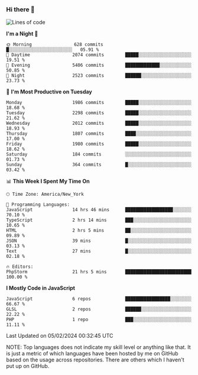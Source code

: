 ### Hi there 👋

<!--
**LynxJinxxy/LynxJinxxy** is a ✨ _special_ ✨ repository because its `README.md` (this file) appears on your GitHub profile.

Here are some ideas to get you started:

- 🔭 I’m currently working on ...
- 🌱 I’m currently learning ...
- 👯 I’m looking to collaborate on ...
- 🤔 I’m looking for help with ...
- 💬 Ask me about ...
- 📫 How to reach me: ...
- 😄 Pronouns: ...
- ⚡ Fun fact: ...
-->

<!--START_SECTION:waka-->
![Lines of code](https://img.shields.io/badge/From%20Hello%20World%20I%27ve%20Written-26.3%20million%20lines%20of%20code-blue)

**I'm a Night 🦉** 

```text
🌞 Morning                628 commits         █░░░░░░░░░░░░░░░░░░░░░░░░   05.91 % 
🌆 Daytime                2074 commits        █████░░░░░░░░░░░░░░░░░░░░   19.51 % 
🌃 Evening                5406 commits        █████████████░░░░░░░░░░░░   50.85 % 
🌙 Night                  2523 commits        ██████░░░░░░░░░░░░░░░░░░░   23.73 % 
```
📅 **I'm Most Productive on Tuesday** 

```text
Monday                   1986 commits        █████░░░░░░░░░░░░░░░░░░░░   18.68 % 
Tuesday                  2298 commits        █████░░░░░░░░░░░░░░░░░░░░   21.62 % 
Wednesday                2012 commits        █████░░░░░░░░░░░░░░░░░░░░   18.93 % 
Thursday                 1807 commits        ████░░░░░░░░░░░░░░░░░░░░░   17.00 % 
Friday                   1980 commits        █████░░░░░░░░░░░░░░░░░░░░   18.62 % 
Saturday                 184 commits         ░░░░░░░░░░░░░░░░░░░░░░░░░   01.73 % 
Sunday                   364 commits         █░░░░░░░░░░░░░░░░░░░░░░░░   03.42 % 
```


📊 **This Week I Spent My Time On** 

```text
🕑︎ Time Zone: America/New_York

💬 Programming Languages: 
JavaScript               14 hrs 46 mins      ██████████████████░░░░░░░   70.10 % 
TypeScript               2 hrs 14 mins       ███░░░░░░░░░░░░░░░░░░░░░░   10.65 % 
HTML                     2 hrs 5 mins        ██░░░░░░░░░░░░░░░░░░░░░░░   09.89 % 
JSON                     39 mins             █░░░░░░░░░░░░░░░░░░░░░░░░   03.13 % 
Text                     27 mins             █░░░░░░░░░░░░░░░░░░░░░░░░   02.18 % 

🔥 Editors: 
PhpStorm                 21 hrs 5 mins       █████████████████████████   100.00 % 
```

**I Mostly Code in JavaScript** 

```text
JavaScript               6 repos             █████████████████░░░░░░░░   66.67 % 
GLSL                     2 repos             ██████░░░░░░░░░░░░░░░░░░░   22.22 % 
PHP                      1 repo              ███░░░░░░░░░░░░░░░░░░░░░░   11.11 % 
```




 Last Updated on 05/02/2024 00:32:45 UTC
<!--END_SECTION:waka-->
NOTE: Top languages does not indicate my skill level or anything like that. It is just a metric of which languages have been hosted by me on GitHub based on the usage across repositories. There are others which I haven't put up on GitHub.
